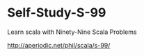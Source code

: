 # Self-Study-S-99
Learn scala with Ninety-Nine Scala Problems

http://aperiodic.net/phil/scala/s-99/
